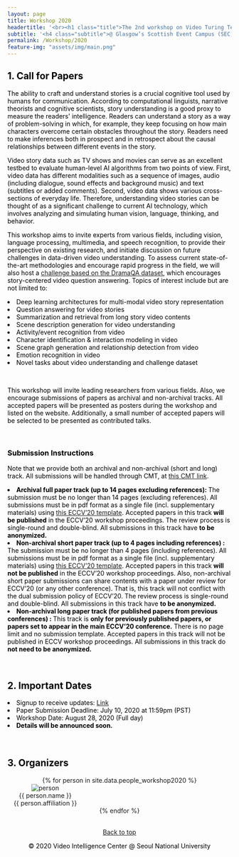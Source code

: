 ```yaml
---
layout: page
title: Workshop 2020
headertitle: '<br><h1 class="title">The 2nd workshop on Video Turing Test: <br>Toward Human-Level Video Story Understanding</h1>'
subtitle: '<h4 class="subtitle">@ Glasgow’s Scottish Event Campus (SEC), <br>28 Aug. 2020, Glasgow, 16th ECCV</h4><br><a class="btn btn-default" href="https://eccv2020.eu//"><img src="/assets/img/eccvlogo.png" style="max-width: 5em; padding: 0.1em 0.1em; background-color:#FFFFFF;"></a><br><br>'
permalink: /Workshop/2020
feature-img: "assets/img/main.png"
---
```



<link rel="stylesheet" href="/assets/css/member.css">

<style>
    table {
        width: 100%;
    }
    
    div.content-container{
        position: relative;
        background-image: url(/assets/img/workshop/main.png);                                                               
        height: 400px;
        background-size: cover;
        z-index: 200;
    }
    
    span{
        text-indent: 10px;
    }
</style>

<div class="content-subcontainer" style="TEXT-ALIGN: left; color:black" id="top">
  <h2> 1. Call for Papers </h2>
  <p>
  The ability to craft and understand stories is a crucial cognitive tool used by humans for communication. According to computational linguists, narrative theorists and cognitive scientists, story understanding is a good proxy to measure the readers' intelligence. Readers can understand a story as a way of problem-solving in which, for example, they keep focusing on how main characters overcome certain obstacles throughout the story. Readers need to make inferences both in prospect and in retrospect about the causal relationships between different events in the story.
  </p>
  <p>
  Video story data such as TV shows and movies can serve as an excellent testbed to evaluate human-level AI algorithms from two points of view. First, video data has different modalities such as a sequence of images, audio (including dialogue, sound effects and background music) and text (subtitles or added comments). Second, video data shows various cross-sections of everyday life. Therefore, understanding video stories can be thought of as a significant challenge to current AI technology, which involves analyzing and simulating human vision, language, thinking, and behavior.
  </p>
  <p>
  This workshop aims to invite experts from various fields, including vision, language processing, multimedia, and speech recognition, to provide their perspective on existing research, and initiate discussion on future challenges in data-driven video understanding. To assess current state-of-the-art methodologies and encourage rapid progress in the field, 
  we will also host a <a href="https://dramaqa.github.io/Challenge/2020">challenge based on the DramaQA dataset</a>, which encourages story-centered video question answering. Topics of interest include but are not limited to:
  </p>
  <li>Deep learning architectures for multi-modal video story representation</li>
  <li>Question answering for video stories</li>
  <li>Summarization and retrieval from long story video contents</li>
  <li>Scene description generation for video understanding</li>
  <li>Activity/event recognition from video</li>
  <li>Character identification & interaction modeling in video</li>
  <li>Scene graph generation and relationship detection from video</li>
  <li>Emotion recognition in video</li>
  <li>Novel tasks about video understanding and challenge dataset</li>
  
  <br><p>
  This workshop will invite leading researchers from various fields. Also, we encourage submissions of papers as archival and non-archival tracks. All accepted papers will be presented as posters during the workshop and listed on the website. Additionally, a small number of accepted papers will be selected to be presented as contributed talks.
  </p>
  
  <br><h3> Submission Instructions </h3>
  <p>
    Note that we provide both an archival and non-archival (short and long) track. All submissions will be handled through CMT, at <a href="https://cmt3.research.microsoft.com/VTT2020">this CMT link</a>.<br>
 
<li><b>Archival full paper track (up to 14 pages excluding references): </b>The submission must be no longer than 14 pages (excluding references). All submissions must be in pdf format as a single file (incl. supplementary materials) using <a href="https://eccv2020.eu/wp-content/uploads/2020/03/ECCV-2020-kit_02.03.2020.zip">this ECCV’20 template</a>. Accepted papers in this track <b>will be published</b> in the ECCV’20 workshop proceedings. The review process is single-round and double-blind. All submissions in this track have <b>to be anonymized.</b> </li>
 
<li><b>Non-archival short paper track (up to 4 pages including references) : </b>The submission must be no longer than 4 pages (including references). All submissions must be in pdf format as a single file (incl. supplementary materials) using <a href="https://eccv2020.eu/wp-content/uploads/2020/03/ECCV-2020-kit_02.03.2020.zip">this ECCV’20 template</a>. Accepted papers in this track <b>will not be published</b> in the ECCV’20 workshop proceedings. Also, non-archival short paper submissions can share contents with a paper under review for ECCV’20 (or any other conference). That is, this track will not conflict with the dual submission policy of ECCV’20. The review process is single-round and double-blind. All submissions in this track have <b>to be anonymized.</b> </li>
 
<li><b>Non-archival long paper track (for published papers from previous conferences) : </b>This track is <b>only for previously published papers, or papers set to appear in the main ECCV’20 conference.</b> There is no page limit and no submission template. Accepted papers in this track will not be published in ECCV workshop proceedings. All submissions in this track do <b>not need to be anonymized.</b></li>
  </p>
</div> <br />

<div class="content-subcontainer" style="TEXT-ALIGN: left; color:black">
  <h2> 2. Important Dates </h2>
  <div style="overflow-x: auto">
    <li>
      Signup to receive updates: <a href="https://forms.gle/KJ7TT9YQAedsjhBq6">Link</a>
    </li>
    <li>
      Paper Submission Deadline: July 10, 2020 at 11:59pm (PST)
    </li>
    <li>
      Workshop Date: August 28, 2020 (Full day)
    </li>
    <li>
        <b>Details will be announced soon.</b>
    </li>
  </div>
</div> <br /> <br />

<div class="content-subcontainer">
    <h2 class = "content-title" style="TEXT-ALIGN: left; color: black;">
      3. Organizers
    </h2>
    <div class="content-item" style="TEXT-ALIGN: center;">
      {% for person in site.data.people_workshop2020 %}
        <div class="member" style="vertical-align: top; width: 170px;">
          <div class="member-profile">
            <img class="member-profile" src="{{person.src}}" alt="person">
          </div>
          <div class="member-name member-name">
            {{ person.name }}
          </div>
          <div class="member-info member-position">
            {{ person.affiliation }}
          </div>
        </div>
      {% endfor %}
    </div>
</div> <br />

<div class="content-subcontainer" style="TEXT-ALIGN: center; color:black">
<footer>
  <p class="pull-right"><a href="#top">Back to top</a></p>
  <p>© 2020 Video Intelligence Center @ Seoul National University </p>
</footer>
